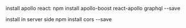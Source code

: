 install apollo react:
 npm install apollo-boost react-apollo graphql --save

install in server side 
 npm install cors   --save
